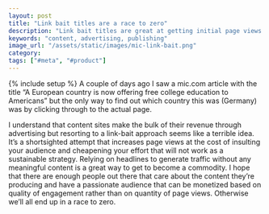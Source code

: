 ```yaml
---
layout: post
title: "Link bait titles are a race to zero"
description: "Link bait titles are great at getting initial page views but cheapen your content and annoy your audience. This leads content to become a commodity."
keywords: "content, advertising, publishing"
image_url: "/assets/static/images/mic-link-bait.png"
category:
tags: ["#meta", "#product"]
---
```

{% include setup %}
A couple of days ago I saw a mic.com article with the title “A European country is now offering free college education to Americans” but the only way to find out which country this was (Germany) was by clicking through to the actual page.

<amp-img src="{{ IMG_PATH }}mic-link-bait.png" alt="Mic link bait title" width="1458" height="868" layout="responsive"></amp-img>

I understand that content sites make the bulk of their revenue through advertising but resorting to a link-bait approach seems like a terrible idea. It’s a shortsighted attempt that increases page views at the cost of insulting your audience and cheapening your effort that will not work as a sustainable strategy. Relying on headlines to generate traffic without any meaningful content is a great way to get to become a commodity. I hope that there are enough people out there that care about the content they’re producing and have a passionate audience that can be monetized based on quality of engagement rather than on quantity of page views. Otherwise we’ll all end up in a race to zero.
